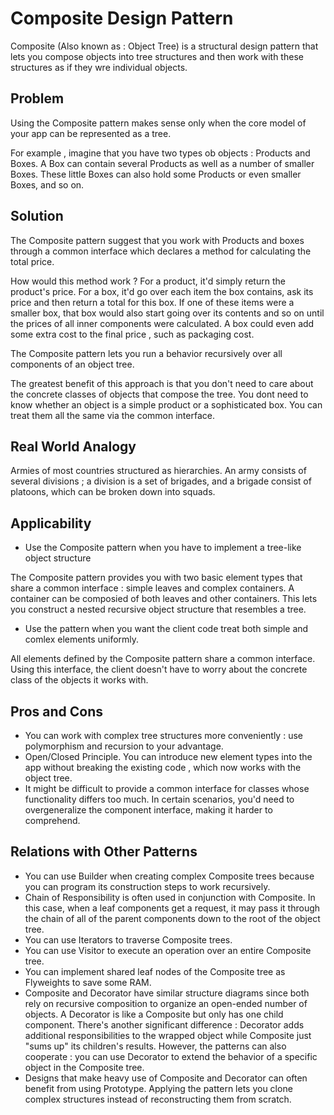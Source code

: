# Composite Design Pattern

Composite (Also known as : Object Tree) is a structural design pattern that lets you compose objects into tree
structures and then work with these structures as if they wre individual objects.

## Problem

Using the Composite pattern makes sense only when the core model of your app can be represented as a tree.

For example , imagine that you have two types ob objects : Products and Boxes. A Box can contain several Products as
well as a number of smaller Boxes. These little Boxes can also hold some Products or even smaller Boxes, and so on.

## Solution

The Composite pattern suggest that you work with Products and boxes through a common interface which declares a method
for calculating the total price.

How would this method work ? For a product, it'd simply return the product's price. For a box, it'd go over each item
the box contains, ask its price and then return a total for this box. If one of these items were a smaller box, that box
would also start going over its contents and so on until the prices of all inner components were calculated. A box could
even add some extra cost to the final price , such as packaging cost.

The Composite pattern lets you run a behavior recursively over all components of an object tree.

The greatest benefit of this approach is that you don't need to care about the concrete classes of objects that compose
the tree. You dont need to know whether an object is a simple product or a sophisticated box. You can treat them all the
same via the common interface.

## Real World Analogy

Armies of most countries structured as hierarchies. An army consists of several divisions ; a division is a set of
brigades, and a brigade consist of platoons, which can be broken down into squads.

## Applicability

- Use the Composite pattern when you have to implement a tree-like object structure

The Composite pattern provides you with two basic element types that share a common interface : simple leaves and
complex containers. A container can be composied of both leaves and other containers. This lets you construct a nested
recursive object structure that resembles a tree.

- Use the pattern when you want the client code treat both simple and comlex elements uniformly.

All elements defined by the Composite pattern share a common interface. Using this interface, the client doesn't have to
worry about the concrete class of the objects it works with.

## Pros and Cons

- You can work with complex tree structures more conveniently : use polymorphism and recursion to your advantage.
- Open/Closed Principle. You can introduce new element types into the app without breaking the existing code , which now
  works with the object tree.
- It might be difficult to provide a common interface for classes whose functionality differs too much. In certain
  scenarios, you'd need to overgeneralize the component interface, making it harder to comprehend.

## Relations with Other Patterns

- You can use Builder when creating complex Composite trees because you can program its construction steps to work
  recursively.
- Chain of Responsibility is often used in conjunction with Composite. In this case, when a leaf components get a
  request, it may pass it through the chain of all of the parent components down to the root of the object tree.
- You can use Iterators to traverse Composite trees.
- You can use Visitor to execute an operation over an entire Composite tree.
- You can implement shared leaf nodes of the Composite tree as Flyweights to save some RAM.
- Composite and Decorator have similar structure diagrams since both rely on recursive composition to organize an
  open-ended number of objects. A Decorator is like a Composite but only has one child component. There's another
  significant difference : Decorator adds additional responsibilities to the wrapped object while Composite just "sums
  up" its children's results. However, the patterns can also cooperate : you can use Decorator to extend the behavior of
  a specific object in the Composite tree.
- Designs that make heavy use of Composite and Decorator can often benefit from using Prototype. Applying the pattern
  lets you clone complex structures instead of reconstructing them from scratch.


